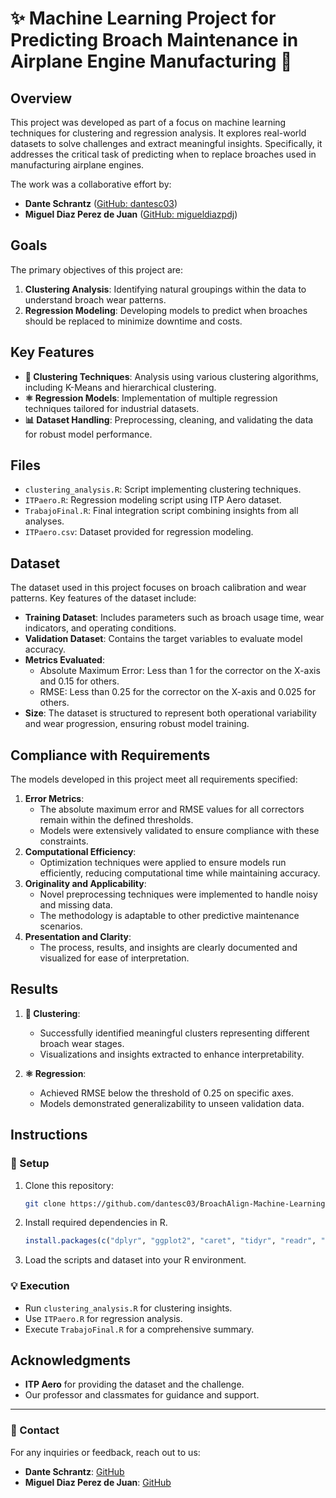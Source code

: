 # ✨ Machine Learning Project for Predicting Broach Maintenance in Airplane Engine Manufacturing 🎨

## Overview
This project was developed as part of a focus on machine learning techniques for clustering and regression analysis. It explores real-world datasets to solve challenges and extract meaningful insights. Specifically, it addresses the critical task of predicting when to replace broaches used in manufacturing airplane engines.

The work was a collaborative effort by:
- **Dante Schrantz** ([GitHub: dantesc03](https://github.com/dantesc03))
- **Miguel Diaz Perez de Juan** ([GitHub: migueldiazpdj](https://github.com/migueldiazpdj))

## Goals
The primary objectives of this project are:
1. **Clustering Analysis**: Identifying natural groupings within the data to understand broach wear patterns.
2. **Regression Modeling**: Developing models to predict when broaches should be replaced to minimize downtime and costs.

## Key Features
- **🔀 Clustering Techniques**: Analysis using various clustering algorithms, including K-Means and hierarchical clustering.
- **⚛️ Regression Models**: Implementation of multiple regression techniques tailored for industrial datasets.
- **📊 Dataset Handling**: Preprocessing, cleaning, and validating the data for robust model performance.

## Files
- `clustering_analysis.R`: Script implementing clustering techniques.
- `ITPaero.R`: Regression modeling script using ITP Aero dataset.
- `TrabajoFinal.R`: Final integration script combining insights from all analyses.
- `ITPaero.csv`: Dataset provided for regression modeling.

## Dataset
The dataset used in this project focuses on broach calibration and wear patterns. Key features of the dataset include:
- **Training Dataset**: Includes parameters such as broach usage time, wear indicators, and operating conditions.
- **Validation Dataset**: Contains the target variables to evaluate model accuracy.
- **Metrics Evaluated**:
  - Absolute Maximum Error: Less than 1 for the corrector on the X-axis and 0.15 for others.
  - RMSE: Less than 0.25 for the corrector on the X-axis and 0.025 for others.
- **Size**: The dataset is structured to represent both operational variability and wear progression, ensuring robust model training.

## Compliance with Requirements
The models developed in this project meet all requirements specified:
1. **Error Metrics**:
   - The absolute maximum error and RMSE values for all correctors remain within the defined thresholds.
   - Models were extensively validated to ensure compliance with these constraints.
2. **Computational Efficiency**:
   - Optimization techniques were applied to ensure models run efficiently, reducing computational time while maintaining accuracy.
3. **Originality and Applicability**:
   - Novel preprocessing techniques were implemented to handle noisy and missing data.
   - The methodology is adaptable to other predictive maintenance scenarios.
4. **Presentation and Clarity**:
   - The process, results, and insights are clearly documented and visualized for ease of interpretation.

## Results
1. **🎨 Clustering**:
   - Successfully identified meaningful clusters representing different broach wear stages.
   - Visualizations and insights extracted to enhance interpretability.

2. **⚛️ Regression**:
   - Achieved RMSE below the threshold of 0.25 on specific axes.
   - Models demonstrated generalizability to unseen validation data.

## Instructions
### 🔧 Setup
1. Clone this repository:
   ```bash
   git clone https://github.com/dantesc03/BroachAlign-Machine-Learning.git
   ```
2. Install required dependencies in R.
   ```R
   install.packages(c("dplyr", "ggplot2", "caret", "tidyr", "readr", "cluster", "factoextra"))
   ```
3. Load the scripts and dataset into your R environment.

### 💡 Execution
- Run `clustering_analysis.R` for clustering insights.
- Use `ITPaero.R` for regression analysis.
- Execute `TrabajoFinal.R` for a comprehensive summary.

## Acknowledgments
- **ITP Aero** for providing the dataset and the challenge.
- Our professor and classmates for guidance and support.

---
### 📢 Contact
For any inquiries or feedback, reach out to us:
- **Dante Schrantz**: [GitHub](https://github.com/dantesc03)
- **Miguel Diaz Perez de Juan**: [GitHub](https://github.com/migueldiazpdj)

